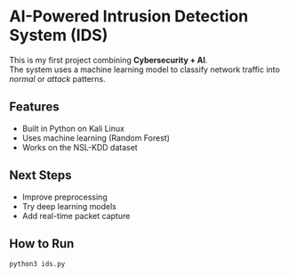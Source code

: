 # AI-Powered Intrusion Detection System (IDS)

This is my first project combining **Cybersecurity + AI**.  
The system uses a machine learning model to classify network traffic into *normal* or *attack* patterns.  

## Features
- Built in Python on Kali Linux
- Uses machine learning (Random Forest)
- Works on the NSL-KDD dataset

## Next Steps
- Improve preprocessing
- Try deep learning models
- Add real-time packet capture

## How to Run
```bash
python3 ids.py
